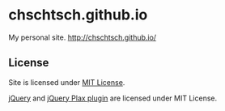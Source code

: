 # chschtsch.github.io
My personal site. http://chschtsch.github.io/

## License

Site is licensed under [MIT License](MIT-LICENSE.txt).

[jQuery](http://jquery.org/) and
[jQuery Plax plugin](https://github.com/cameronmcefee/plax) are licensed under MIT License.
